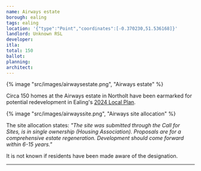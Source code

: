 ```yaml
---
name: Airways estate
borough: ealing
tags: ealing
location: '{"type":"Point","coordinates":[-0.370230,51.536168]}'
landlord: Unknown RSL
developer:
itla:
total: 150
ballot: 
planning: 
architect: 
---
```

{% image "src/images/airwaysestate.png", "Airways estate" %}

Circa 150 homes at the Airways estate in Northolt have been earmarked for potential redevelopment in Ealing's [2024 Local Plan](https://www.ealing.gov.uk/download/downloads/id/19587/appendix_e_-_results.pdf).

{% image "src/images/airwayssite.png", "Airways site allocation" %}

The site allocation states: _"The site was submitted through the Call for Sites, is in single ownership (Housing Association). Proposals are for a comprehensive estate regeneration. Development should come forward within 6-15 years."_

It is not known if residents have been made aware of the designation. 

---